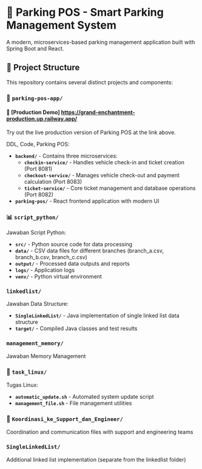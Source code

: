 # 🚗 Parking POS - Smart Parking Management System

A modern, microservices-based parking management application built with Spring Boot and React.

## 📁 Project Structure

This repository contains several distinct projects and components:

### 🏢 `parking-pos-app/`
#### 🚀 [Production Demo] https://grand-enchantment-production.up.railway.app/

Try out the live production version of Parking POS at the link above.

DDL, Code, Parking POS:
- **`backend/`** - Contains three microservices:
  - **`checkin-service/`** - Handles vehicle check-in and ticket creation (Port 8081)
  - **`checkout-service/`** - Manages vehicle check-out and payment calculation (Port 8083)
  - **`ticket-service/`** - Core ticket management and database operations (Port 8082)
- **`parking-pos/`** - React frontend application with modern UI

### 📊 `script_python/`
Jawaban Script Python:
- **`src/`** - Python source code for data processing
- **`data/`** - CSV data files for different branches (branch_a.csv, branch_b.csv, branch_c.csv)
- **`output/`** - Processed data outputs and reports
- **`logs/`** - Application logs
- **`venv/`** - Python virtual environment

###  `linkedlist/`
Jawaban Data Structure:
- **`SingleLinkedList/`** - Java implementation of single linked list data structure
- **`target/`** - Compiled Java classes and test results

###  `management_memory/`
Jawaban Memory Management

### 🐧 `task_linux/`
Tugas Linux:
- **`automatic_update.sh`** - Automated system update script
- **`management_file.sh`** - File management utilities

### 👥 `Koordinasi_ke_Support_dan_Engineer/`
Coordination and communication files with support and engineering teams

###  `SingleLinkedList/`
Additional linked list implementation (separate from the linkedlist folder)
